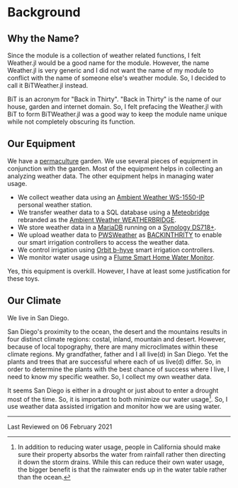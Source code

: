 
# Background

## Why the Name?

Since the module is a collection of weather related functions, I felt Weather.jl would be a good name for the module. However, the name Weather.jl is very generic and I did not want the name of my module to conflict with the name of someone else's weather module. So, I decided to call it BiTWeather.jl instead.

BiT is an acronym for "Back in Thirty". "Back in Thirty" is the name of our house, garden and internet domain. So, I felt prefacing the Weather.jl with BiT to form BiTWeather.jl was a good way to keep the module name unique while not completely obscuring its function.

## Our Equipment

We have a [permaculture](https://en.wikipedia.org/wiki/Permaculture) garden. We use several pieces of equipment in conjunction with the garden. Most of the equipment helps in collecting an analyzing weather data. The other equipment helps in managing water usage.

- We collect weather data using an [Ambient Weather WS-1550-IP](https://ambientweather.com/amws1500.html) personal weather station.
- We transfer weather data to a SQL database using a [Meteobridge](https://meteobridge.com/wiki/index.php/Home) rebranded as the [Ambient Weather WEATHERBRIDGE](https://ambientweather.com/amweatherbridge.html).
- We store weather data in a [MariaDB](https://mariadb.org) running on a [Synology DS718+](https://www.synology.com/).
- We upload weather data to [PWSWeather](https://www.pwsweather.com/) as [BACKINTHRITY](https://www.pwsweather.com/station/pws/BACKINTHIRTY) to enable our smart irrigation controllers to access the weather data.
- We control irrigation using [Orbit b-hyve](https://bhyve.orbitonline.com) smart irrigation controllers.
- We monitor water usage using a [Flume Smart Home Water Monitor](https://flumewater.com/).

Yes, this equipment is overkill. However, I have at least some justification for these toys.

## Our Climate

We live in San Diego.

San Diego's proximity to the ocean, the desert and the mountains results in four distinct climate regions: costal, inland, mountain and desert. However, because of local topography, there are many microclimates within these climate regions. My grandfather, father and I all live(d) in San Diego. Yet the plants and trees that are successful where each of us live(d) differ. So, in order to determine the plants with the best chance of success where I live, I need to know my specific weather. So, I collect my own weather data.

It seems San Diego is either in a drought or just about to enter a drought most of the time. So, it is important to both minimize our water usage[^1]. So, I use weather data assisted irrigation and monitor how we are using water.

---

Last Reviewed on 06 February 2021

[^1]: In addition to reducing water usage, people in California should make sure their property absorbs the water from rainfall rather then directing it down the storm drains. While this can reduce their own water usage, the bigger benefit is that the rainwater ends up in the water table rather than the ocean.
